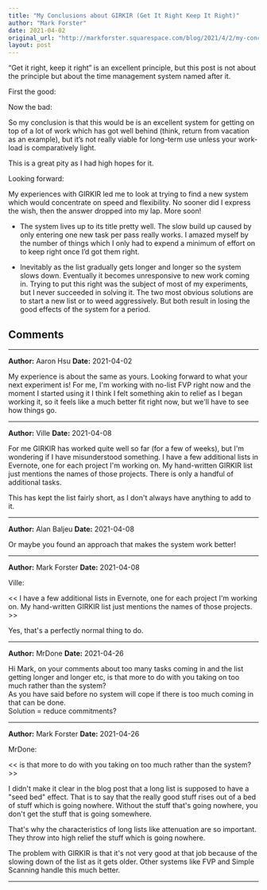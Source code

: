 ```yaml
---
title: "My Conclusions about GIRKIR (Get It Right Keep It Right)"
author: "Mark Forster"
date: 2021-04-02
original_url: "http://markforster.squarespace.com/blog/2021/4/2/my-conclusions-about-girkir-get-it-right-keep-it-right.html"
layout: post
---
```


“Get it right, keep it right” is an excellent principle, but this post is not about the principle but about the time management system named after it.

First the good:

Now the bad:

So my conclusion is that this would be is an excellent system for getting on top of a lot of work which has got well behind (think, return from vacation as an example), but it’s not really viable for long-term use unless your work-load is comparatively light.

This is a great pity as I had high hopes for it.

Looking forward:

My experiences with GIRKIR led me to look at trying to find a new system which would concentrate on speed and flexibility. No sooner did I express the wish, then the answer dropped into my lap. More soon!

- The system lives up to its title pretty well. The slow build up caused by only entering one new task per pass really works. I amazed myself by the number of things which I only had to expend a minimum of effort on to keep right once I’d got them right.

- Inevitably as the list gradually gets longer and longer so the system slows down. Eventually it becomes unresponsive to new work coming in. Trying to put this right was the subject of most of my experiments, but I never succeeded in solving it. The two most obvious solutions are to start a new list or to weed aggressively. But both result in losing the good effects of the system for a period.


## Comments

---

**Author:** Aaron Hsu
**Date:** 2021-04-02

My experience is about the same as yours. Looking forward to what your next experiment is! For me, I'm working with no-list FVP right now and the moment I started using it I think I felt something akin to relief as I began working it, so it feels like a much better fit right now, but we'll have to see how things go.

---

**Author:** Ville
**Date:** 2021-04-08

For me GIRKIR has worked quite well so far (for a few of weeks), but I'm wondering if I have misunderstood something. I have a few additional lists in Evernote, one for each project I'm working on. My hand-written GIRKIR list just mentions the names of those projects. There is only a handful of additional tasks.  
  
This has kept the list fairly short, as I don't always have anything to add to it.

---

**Author:** Alan Baljeu
**Date:** 2021-04-08

Or maybe you found an approach that makes the system work better!

---

**Author:** Mark Forster
**Date:** 2021-04-08

Ville:  
  
<< I have a few additional lists in Evernote, one for each project I'm working on. My hand-written GIRKIR list just mentions the names of those projects. >>  
  
Yes, that's a perfectly normal thing to do.

---

**Author:** MrDone
**Date:** 2021-04-26

Hi Mark, on your comments about too many tasks coming in and the list getting longer and longer etc, is that more to do with you taking on too much rather than the system?  
As you have said before no system will cope if there is too much coming in that can be done.  
Solution = reduce commitments?

---

**Author:** Mark Forster
**Date:** 2021-04-26

MrDone:  
  
<< is that more to do with you taking on too much rather than the system? >>  
  
I didn't make it clear in the blog post that a long list is supposed to have a "seed bed" effect. That is to say that the really good stuff rises out of a bed of stuff which is going nowhere. Without the stuff that's going nowhere, you don't get the stuff that is going somewhere.  
  
That's why the characteristics of long lists like attenuation are so important. They throw into high relief the stuff which is going nowhere.  
  
The problem with GIRKIR is that it's not very good at that job because of the slowing down of the list as it gets older. Other systems like FVP and Simple Scanning handle this much better.

---
